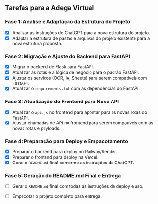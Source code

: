 ## Tarefas para a Adega Virtual

### Fase 1: Análise e Adaptação da Estrutura do Projeto
- [x] Analisar as instruções do ChatGPT para a nova estrutura do projeto.
- [x] Adaptar a estrutura de pastas e arquivos do projeto existente para a nova estrutura proposta.

### Fase 2: Migração e Ajuste do Backend para FastAPI
- [x] Migrar o backend de Flask para FastAPI.
- [x] Atualizar as rotas e a lógica de negócio para o padrão FastAPI.
- [x] Ajustar os serviços (OCR, IA, Sheets) para serem compatíveis com FastAPI.
- [x] Atualizar o `requirements.txt` com as dependências do FastAPI.

### Fase 3: Atualização do Frontend para Nova API
- [x] Atualizar o `api.js` no frontend para apontar para as novas rotas do FastAPI.
- [x] Ajustar chamadas de API no frontend para serem compatíveis com as novas rotas e payloads.

### Fase 4: Preparação para Deploy e Empacotamento
- [x] Preparar o backend para deploy no Railway/Render.
- [x] Preparar o frontend para deploy na Vercel.
- [x] Gerar o `README.md` final conforme as instruções do ChatGPT.

### Fase 5: Geração do README.md Final e Entrega
- [ ] Gerar o `README.md` final com todas as instruções de deploy e uso.
- [ ] Empacotar o projeto completo para entrega.

